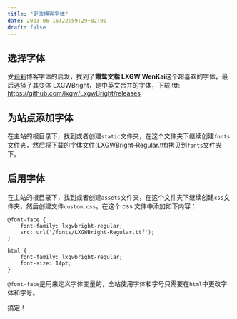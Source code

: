 ```yaml
---
title: "更改博客字体"
date: 2023-06-15T22:59:29+02:00
draft: false
---
```


## 选择字体

受[莉莉](https://lillianwho.com/)博客字体的启发，找到了**霞鹜文楷 LXGW WenKai**这个超喜欢的字体，最后选择了其变体 LXGWBright，是中英文合并的字体，下载 ttf: https://github.com/lxgw/LxgwBright/releases

## 为站点添加字体

在主站的根目录下，找到或者创建`static`文件夹，在这个文件夹下继续创建`fonts`文件夹，然后将下载的字体文件(LXGWBright-Regular.ttf)拷贝到`fonts`文件夹下。

## 启用字体

在主站的根目录下，找到或者创建`assets`文件夹，在这个文件夹下继续创建`css`文件夹，然后创建文件`custom.css`。在这个 css 文件中添加如下内容：

```
@font-face {
    font-family: lxgwbright-regular;
    src: url('/fonts/LXGWBright-Regular.ttf');
}

html {
    font-family: lxgwbright-regular;
    font-size: 14pt;
}
```

`@font-face`是用来定义字体变量的，全站使用字体和字号只需要在`html`中更改字体和字号。

搞定！
